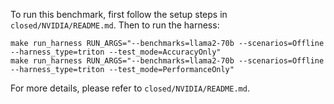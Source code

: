 To run this benchmark, first follow the setup steps in `closed/NVIDIA/README.md`. Then to run the harness:

```
make run_harness RUN_ARGS="--benchmarks=llama2-70b --scenarios=Offline --harness_type=triton --test_mode=AccuracyOnly"
make run_harness RUN_ARGS="--benchmarks=llama2-70b --scenarios=Offline --harness_type=triton --test_mode=PerformanceOnly"
```

For more details, please refer to `closed/NVIDIA/README.md`.